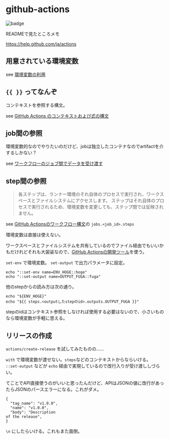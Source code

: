 # github-actions

![badge](https://github.com/irof/github-actions/workflows/じっけんじょう/badge.svg)

READMEで見たところメモ

https://help.github.com/ja/actions

## 用意されている環境変数

see [環境変数の利用](https://help.github.com/ja/actions/automating-your-workflow-with-github-actions/using-environment-variables)

## `{{ }}` ってなんぞ

コンテキストを参照する構文。

see [GitHub Actions のコンテキストおよび式の構文](https://help.github.com/ja/actions/automating-your-workflow-with-github-actions/contexts-and-expression-syntax-for-github-actions)

## job間の参照

環境変数的なのでやりたいのだけど、jobは独立したコンテナなのでartifactを介するしかない？

see [ワークフローのジョブ間でデータを受け渡す](https://help.github.com/ja/actions/automating-your-workflow-with-github-actions/persisting-workflow-data-using-artifacts#passing-data-between-jobs-in-a-workflow)

## step間の参照

> 各ステップは、ランナー環境のそれ自体のプロセスで実行され、ワークスペースとファイルシステムにアクセスします。 ステップはそれ自体のプロセスで実行されるため、環境変数を変更しても、ステップ間では反映されません。

see [GitHub Actionsのワークフロー構文](https://help.github.com/ja/actions/automating-your-workflow-with-github-actions/workflow-syntax-for-github-actions)の `jobs.<job_id>.steps`

環境変数は直接は使えない。

ワークスペースとファイルシステムを共有しているのでファイル経由でもいいかもだけれどそれも大袈裟なので、[GitHub Actionsの開発ツール](https://help.github.com/ja/actions/automating-your-workflow-with-github-actions/development-tools-for-github-actions)を使う。

`set-env` で環境変数。 `set-output` で出力パラメータに設定。

```
echo "::set-env name=ENV_HOGE::hoge"
echo "::set-output name=OUTPUT_FUGA::fuga"
```

他のstepからの読み方は次の通り。

```
echo "${ENV_HOGE}"
echo "${{ steps.<outputしたstepのid>.outputs.OUTPUT_FUGA }}"
```

stepのidはコンテキスト参照をしなければ使用する必要はないので、小さいものなら環境変数が手軽に思える。

## リリースの作成

`actions/create-release` を試してみたものの……

`with` で環境変数が渡せない。`steps`などのコンテキストからならいける。
`::set-output` などが `echo` 経由で実現しているので改行入りが受け渡ししづらい。

てことでAPI直接使うのがいいと思ったんだけど、APIはJSONの値に改行があったらJSONのパースエラーになる。これがダメ。

```
{
  "tag_name": "v1.0.0",
  "name": "v1.0.0",
  "body": "Description
of the release",
}
```

`\n` にしたらいける。これもまた面倒。
